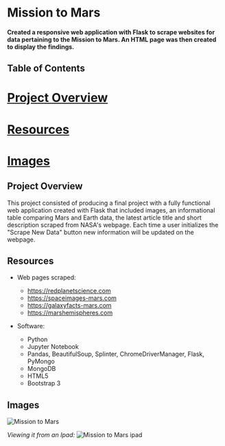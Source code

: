 # Mission to Mars
#### Created a responsive web application with Flask to scrape websites for data pertaining to the Mission to Mars. An HTML page was then created to display the findings.

## Table of Contents
# [Project Overview](#project_overview)
# [Resources](#resources)
# [Images](#images)


## Project Overview
This project consisted of producing a final project with a fully functional web application created with Flask that included images, an informational table comparing Mars and Earth data, the latest article title and short description scraped from NASA's webpage. Each time a user initializes the "Scrape New Data" button new information will be updated on the webpage. 

## Resources
- Web pages scraped:
  - https://redplanetscience.com
  - https://spaceimages-mars.com
  - https://galaxyfacts-mars.com
  - https://marshemispheres.com
  
- Software:
  - Python
  - Jupyter Notebook
  - Pandas, BeautifulSoup, Splinter, ChromeDriverManager, Flask, PyMongo
  - MongoDB
  - HTML5
  - Bootstrap 3
  
## Images
![Mission to Mars](https://user-images.githubusercontent.com/98711219/171524529-63975a33-acde-4ba8-af9d-b0b13aacb987.png)

*Viewing it from an Ipad:*
![Mission to Mars ipad](https://user-images.githubusercontent.com/98711219/171524617-bc265114-5b45-48e6-8fc9-6535f202c878.png)

